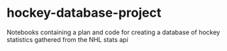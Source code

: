 # hockey-database-project
Notebooks containing a plan and code for creating a database of hockey statistics gathered from the NHL stats api
